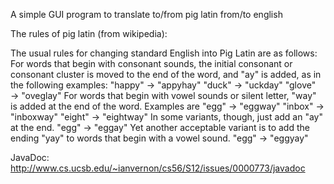 A simple GUI program to translate to/from pig latin from/to english

The rules of pig latin (from wikipedia):

The usual rules for changing standard English into Pig Latin are as follows:
For words that begin with consonant sounds, the initial consonant or consonant cluster is moved to the end of the word, and "ay" is added, as in the following examples:
    "happy" → "appyhay"
    "duck" → "uckday"
    "glove" → "oveglay"
For words that begin with vowel sounds or silent letter, "way" is added at the end of the word. Examples are
    "egg" → "eggway"
    "inbox" → "inboxway"
    "eight" → "eightway"
In some variants, though, just add an "ay" at the end.
   "egg" → "eggay"
Yet another acceptable variant is to add the ending "yay" to words that begin with a vowel sound.
    "egg" → "eggyay"

JavaDoc: http://www.cs.ucsb.edu/~ianvernon/cs56/S12/issues/0000773/javadoc
